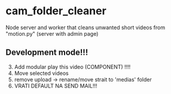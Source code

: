 # cam_folder_cleaner
Node server and worker that cleans unwanted short videos from "motion.py" (server with admin page)

## Development mode!!!

3. Add modular play this video (COMPONENT) !!!!
5. Move selected videos
9. remove upload -> rename/move strait to 'medias' folder
10. VRATI DEFAULT NA SEND MAIL!!!